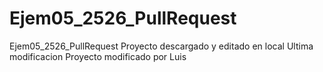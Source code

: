 # Ejem05_2526_PullRequest
Ejem05_2526_PullRequest
Proyecto descargado y editado en local
Ultima modificacion
Proyecto modificado por Luis
